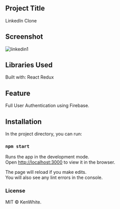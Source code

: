 ## Project Title

LinkedIn Clone

## Screenshot

![linkedin1](https://user-images.githubusercontent.com/68158625/102877892-7e32c780-4458-11eb-90ab-1bbbec78e83b.png)

## Libraries Used

Built with:
React
Redux

## Feature

Full User Authentication using Firebase.

## Installation

In the project directory, you can run:

### `npm start`

Runs the app in the development mode.<br />
Open [http://localhost:3000](http://localhost:3000) to view it in the browser.

The page will reload if you make edits.<br />
You will also see any lint errors in the console.

### License

MIT © KenWhite.
